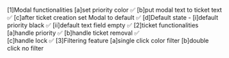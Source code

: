 [1]Modal functionalities
  [a]set priority color         ✅
  [b]put modal text to      ticket text    ✅
  [c]after ticket creation set Modal to default   ✅
  [d]Default state -
    [i]default priority black         ✅
    [ii]default text field empty      ✅
[2]ticket functionalities
  [a]handle priority              ✅
  [b]handle ticket removal        ✅  
  [c]handle lock                  ✅
[3]Filtering feature
  [a]single click color filter
  [b]double click no filter
